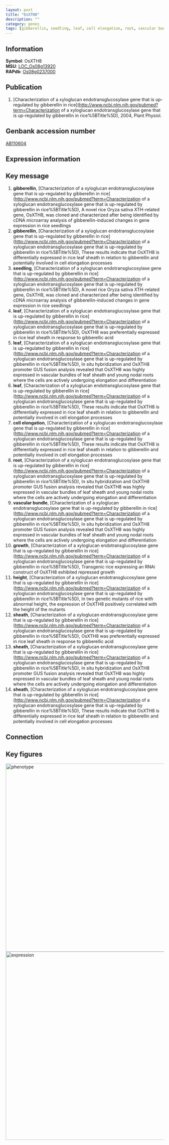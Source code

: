 ```yaml
---
layout: post
title: "OsXTH8"
description: ""
category: genes
tags: [gibberellin, seedling, leaf, cell elongation, root, vascular bundle, growth, height, sheath, Gene]
---
```


## Information
__Symbol__: OsXTH8  
__MSU__: [LOC_Os08g13920](http://rice.plantbiology.msu.edu/cgi-bin/ORF_infopage.cgi?orf=LOC_Os08g13920)  
__RAPdb__: [Os08g0237000](http://rapdb.dna.affrc.go.jp/viewer/gbrowse_details/irgsp1?name=Os08g0237000)  

## Publication
1. [Characterization of a xyloglucan endotransglucosylase gene that is up-regulated by gibberellin in rice](http://www.ncbi.nlm.nih.gov/pubmed?term=Characterization of a xyloglucan endotransglucosylase gene that is up-regulated by gibberellin in rice%5BTitle%5D), 2004, Plant Physiol.

## Genbank accession number
[AB110604](http://www.ncbi.nlm.nih.gov/nuccore/AB110604)  

## Expression information

## Key message
1. __gibberellin__, [Characterization of a xyloglucan endotransglucosylase gene that is up-regulated by gibberellin in rice](http://www.ncbi.nlm.nih.gov/pubmed?term=Characterization of a xyloglucan endotransglucosylase gene that is up-regulated by gibberellin in rice%5BTitle%5D),  A novel rice Oryza sativa XTH-related gene, OsXTH8, was cloned and characterized after being identified by cDNA microarray analysis of gibberellin-induced changes in gene expression in rice seedlings
2. __gibberellin__, [Characterization of a xyloglucan endotransglucosylase gene that is up-regulated by gibberellin in rice](http://www.ncbi.nlm.nih.gov/pubmed?term=Characterization of a xyloglucan endotransglucosylase gene that is up-regulated by gibberellin in rice%5BTitle%5D),  These results indicate that OsXTH8 is differentially expressed in rice leaf sheath in relation to gibberellin and potentially involved in cell elongation processes
3. __seedling__, [Characterization of a xyloglucan endotransglucosylase gene that is up-regulated by gibberellin in rice](http://www.ncbi.nlm.nih.gov/pubmed?term=Characterization of a xyloglucan endotransglucosylase gene that is up-regulated by gibberellin in rice%5BTitle%5D),  A novel rice Oryza sativa XTH-related gene, OsXTH8, was cloned and characterized after being identified by cDNA microarray analysis of gibberellin-induced changes in gene expression in rice seedlings
4. __leaf__, [Characterization of a xyloglucan endotransglucosylase gene that is up-regulated by gibberellin in rice](http://www.ncbi.nlm.nih.gov/pubmed?term=Characterization of a xyloglucan endotransglucosylase gene that is up-regulated by gibberellin in rice%5BTitle%5D),  OsXTH8 was preferentially expressed in rice leaf sheath in response to gibberellic acid
5. __leaf__, [Characterization of a xyloglucan endotransglucosylase gene that is up-regulated by gibberellin in rice](http://www.ncbi.nlm.nih.gov/pubmed?term=Characterization of a xyloglucan endotransglucosylase gene that is up-regulated by gibberellin in rice%5BTitle%5D),  In situ hybridization and OsXTH8 promoter GUS fusion analysis revealed that OsXTH8 was highly expressed in vascular bundles of leaf sheath and young nodal roots where the cells are actively undergoing elongation and differentiation
6. __leaf__, [Characterization of a xyloglucan endotransglucosylase gene that is up-regulated by gibberellin in rice](http://www.ncbi.nlm.nih.gov/pubmed?term=Characterization of a xyloglucan endotransglucosylase gene that is up-regulated by gibberellin in rice%5BTitle%5D),  These results indicate that OsXTH8 is differentially expressed in rice leaf sheath in relation to gibberellin and potentially involved in cell elongation processes
7. __cell elongation__, [Characterization of a xyloglucan endotransglucosylase gene that is up-regulated by gibberellin in rice](http://www.ncbi.nlm.nih.gov/pubmed?term=Characterization of a xyloglucan endotransglucosylase gene that is up-regulated by gibberellin in rice%5BTitle%5D),  These results indicate that OsXTH8 is differentially expressed in rice leaf sheath in relation to gibberellin and potentially involved in cell elongation processes
8. __root__, [Characterization of a xyloglucan endotransglucosylase gene that is up-regulated by gibberellin in rice](http://www.ncbi.nlm.nih.gov/pubmed?term=Characterization of a xyloglucan endotransglucosylase gene that is up-regulated by gibberellin in rice%5BTitle%5D),  In situ hybridization and OsXTH8 promoter GUS fusion analysis revealed that OsXTH8 was highly expressed in vascular bundles of leaf sheath and young nodal roots where the cells are actively undergoing elongation and differentiation
9. __vascular bundle__, [Characterization of a xyloglucan endotransglucosylase gene that is up-regulated by gibberellin in rice](http://www.ncbi.nlm.nih.gov/pubmed?term=Characterization of a xyloglucan endotransglucosylase gene that is up-regulated by gibberellin in rice%5BTitle%5D),  In situ hybridization and OsXTH8 promoter GUS fusion analysis revealed that OsXTH8 was highly expressed in vascular bundles of leaf sheath and young nodal roots where the cells are actively undergoing elongation and differentiation
10. __growth__, [Characterization of a xyloglucan endotransglucosylase gene that is up-regulated by gibberellin in rice](http://www.ncbi.nlm.nih.gov/pubmed?term=Characterization of a xyloglucan endotransglucosylase gene that is up-regulated by gibberellin in rice%5BTitle%5D),  Transgenic rice expressing an RNAi construct of OsXTH8 exhibited repressed growth
11. __height__, [Characterization of a xyloglucan endotransglucosylase gene that is up-regulated by gibberellin in rice](http://www.ncbi.nlm.nih.gov/pubmed?term=Characterization of a xyloglucan endotransglucosylase gene that is up-regulated by gibberellin in rice%5BTitle%5D),  In two genetic mutants of rice with abnormal height, the expression of OsXTH8 positively correlated with the height of the mutants
12. __sheath__, [Characterization of a xyloglucan endotransglucosylase gene that is up-regulated by gibberellin in rice](http://www.ncbi.nlm.nih.gov/pubmed?term=Characterization of a xyloglucan endotransglucosylase gene that is up-regulated by gibberellin in rice%5BTitle%5D),  OsXTH8 was preferentially expressed in rice leaf sheath in response to gibberellic acid
13. __sheath__, [Characterization of a xyloglucan endotransglucosylase gene that is up-regulated by gibberellin in rice](http://www.ncbi.nlm.nih.gov/pubmed?term=Characterization of a xyloglucan endotransglucosylase gene that is up-regulated by gibberellin in rice%5BTitle%5D),  In situ hybridization and OsXTH8 promoter GUS fusion analysis revealed that OsXTH8 was highly expressed in vascular bundles of leaf sheath and young nodal roots where the cells are actively undergoing elongation and differentiation
14. __sheath__, [Characterization of a xyloglucan endotransglucosylase gene that is up-regulated by gibberellin in rice](http://www.ncbi.nlm.nih.gov/pubmed?term=Characterization of a xyloglucan endotransglucosylase gene that is up-regulated by gibberellin in rice%5BTitle%5D),  These results indicate that OsXTH8 is differentially expressed in rice leaf sheath in relation to gibberellin and potentially involved in cell elongation processes

## Connection

## Key figures
<img src="http://ricencode.github.io/images/OsXTH8.pheno.png" alt="phenotype"  style="width: 600px;"/>

<img src="http://ricencode.github.io/images/OsXTH8.exp.png" alt="expression"  style="width: 600px;"/>


